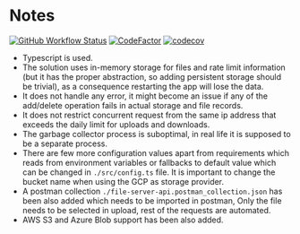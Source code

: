# Notes
[![GitHub Workflow Status](https://img.shields.io/github/workflow/status/kazimanzurrashid/file-server/CI)](https://github.com/kazimanzurrashid/file-server/actions)
[![CodeFactor](https://www.codefactor.io/repository/github/kazimanzurrashid/file-server/badge)](https://www.codefactor.io/repository/github/kazimanzurrashid/file-server)
[![codecov](https://codecov.io/gh/kazimanzurrashid/file-server/branch/main/graph/badge.svg?token=D96CP60SL3)](https://codecov.io/gh/kazimanzurrashid/file-server)

- Typescript is used.
- The solution uses in-memory storage for files and rate limit information (but it has the proper abstraction, so adding persistent storage should be trivial), as a consequence restarting the app will lose the data.
- It does not handle any error, it might become an issue if any of the add/delete operation fails in actual storage and file records.
- It does not restrict concurrent request from the same ip address that exceeds the daily limit for uploads and downloads.
- The garbage collector process is suboptimal, in real life it is supposed to be a separate process.
- There are few more configuration values apart from requirements which reads from environment variables or fallbacks to default value which can be changed in `./src/config.ts` file. It is important to change the bucket name when using the GCP as storage provider.
- A postman collection `./file-server-api.postman_collection.json` has been also added which needs to be imported in postman, Only the file needs to be selected in upload, rest of the requests are automated.
- AWS S3 and Azure Blob support has been also added.
